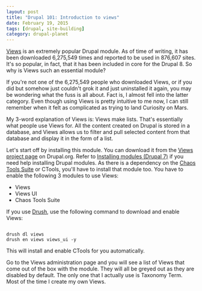 ```yaml
---
layout: post
title: "Drupal 101: Introduction to views"
date: February 19, 2015
tags: [drupal, site-building]
category: drupal-planet
---
```

[Views](https://www.drupal.org/project/views) is an extremely popular Drupal module. As of time of writing, it has been downloaded 6,275,549 times and reported to be used in 876,607 sites. It's so popular, in fact, that it has been included in core for the Drupal 8. So why is Views such an essential module?

If you're not one of the 6,275,549 people who downloaded Views, or if you did but somehow just couldn't grok it and just uninstalled it again, you may be wondering what the fuss is all about. Fact is, I almost fell into the latter category. Even though using Views is pretty intuitive to me now, I can still remember when it felt as complicated as trying to land Curiosity on Mars.

My 3-word explanation of Views is: Views make lists. That's essentially what people use Views for. All the content created on Drupal is stored in a database, and Views allows us to filter and pull selected content from that database and display it in the form of a list.

Let's start off by installing this module. You can download it from the [Views project page](https://www.drupal.org/project/views) on Drupal.org. Refer to [Installing modules (Drupal 7)](https://www.drupal.org/documentation/install/modules-themes/modules-7) if you need help installing Drupal modules. As there is a dependency on the [Chaos Tools Suite](http://drupal.org/project/ctools) or CTools, you'll have to install that module too. You have to enable the following 3 modules to use Views:

- Views
- Views UI
- Chaos Tools Suite

If you use [Drush](https://github.com/drush-ops/drush), use the following command to download and enable Views:
<pre><code class="language-bash">
drush dl views
drush en views views_ui -y
</code></pre>
This will install and enable CTools for you automatically.

Go to the Views administration page and you will see a list of Views that come out of the box with the module. They will all be greyed out as they are disabled by default. The only one that I actually use is Taxonomy Term. Most of the time I create my own Views. 

